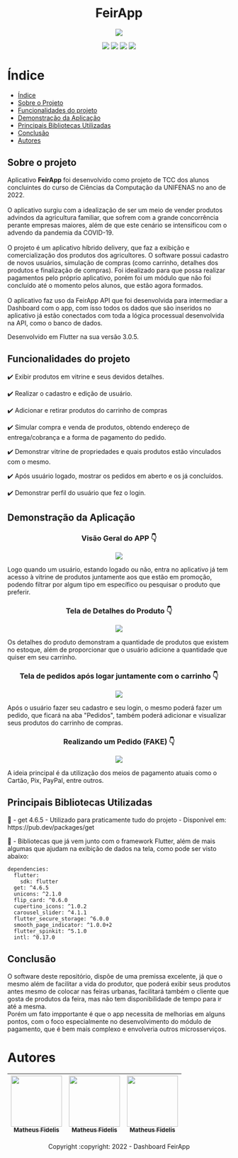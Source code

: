 <h1 align="center"> FeirApp </h1>

<p align="center">
  <img src="https://user-images.githubusercontent.com/71350546/208153154-d0ce76a2-6ce4-4d17-a1e8-41529bddf79c.png"/>
</p>

<p align="center">
  <img src="http://img.shields.io/static/v1?label=STATUS&message=FINALIZADO&color=GREEN&style=for-the-badge"/>
  <img src="https://img.shields.io/static/v1?label=DESENVOLVIDO%20PARA&message=TCC&color=blueviolet&style=for-the-badge"/>
  <img src="https://img.shields.io/static/v1?label=FLUTTER&message=MOBILE&color=informational&style=for-the-badge"/>
  <img src="https://img.shields.io/static/v1?label=FLUTTER%20VERSION&message=3.0.5&color=blue&style=for-the-badge"/>
</p>

# Índice 

* [Índice](#índice)
* [Sobre o Projeto](#sobre-o-projeto)
* [Funcionalidades do projeto](#funcionalidades-do-projeto)
* [Demonstração da Aplicação](#demonstração-da-aplicação)
* [Principais Bibliotecas Utilizadas](#principais-bibliotecas-utilizadas)
* [Conclusão](#conclusão)
* [Autores](#autores)

## Sobre o projeto

<p text-align: justify; word-wrap: break-word;>
  Aplicativo <b>FeirApp</b> foi desenvolvido como projeto de TCC dos alunos concluintes do curso de Ciências da Computação da UNIFENAS no ano de 2022.
  </br>
  </br>
  O aplicativo surgiu com a idealização de ser um meio de vender produtos advindos da agricultura familiar, que sofrem com a grande concorrência perante empresas maiores, além de que este cenário se intensificou com o advendo da pandemia da COVID-19.
  </br>
  </br>
  O projeto é um aplicativo híbrido delivery, que faz a exibição e comercialização dos produtos dos agricultores. 
  O software possui cadastro de novos usuários, simulação de compras (como carrinho, detalhes dos produtos e finalização de compras). 
  Foi idealizado para que possa realizar pagamentos pelo próprio aplicativo, porém foi um módulo que não foi concluído até o momento pelos alunos, que estão agora formados.
  </br> 
  </br>
  O aplicativo faz uso da FeirApp API que foi desenvolvida para intermediar a Dashboard com o app, com isso todos os dados que são inseridos no aplicativo já estão conectados com toda a lógica processual desenvolvida na API, como o banco de dados.
</p>
<p>
  Desenvolvido em Flutter na sua versão 3.0.5.
</p>

## Funcionalidades do projeto

:heavy_check_mark: Exibir produtos em vitrine e seus devidos detalhes.

:heavy_check_mark: Realizar o cadastro e edição de usuário.

:heavy_check_mark: Adicionar e retirar produtos do carrinho de compras

:heavy_check_mark: Simular compra e venda de produtos, obtendo endereço de entrega/cobrança e a forma de pagamento do pedido.

:heavy_check_mark: Demonstrar vitrine de propriedades e quais produtos estão vinculados com o mesmo.

:heavy_check_mark: Após usuário logado, mostrar os pedidos em aberto e os já concluídos.

:heavy_check_mark: Demonstrar perfil do usuário que fez o login.

## Demonstração da Aplicação

<h3 align="center"> Visão Geral do APP 👇 </h3>
<p align="center">
  <img src="https://user-images.githubusercontent.com/71350546/208196153-0d4f5235-0fe5-4138-bd95-262bd3c2c144.gif"/>
</p>

<p text-align: justify;> 
  Logo quando um usuário, estando logado ou não, entra no aplicativo já tem acesso à vitrine de produtos juntamente aos que estão em promoção, podendo filtrar por algum tipo em específico ou pesquisar o produto que preferir.
</p>

<h3 align="center"> Tela de Detalhes do Produto 👇 </h3>
<p align="center">
  <img src="https://user-images.githubusercontent.com/71350546/208196537-3bb307d9-4530-4b64-8282-b09f51b02e24.gif"/>
</p>
<p text-align: justify;> 
  Os detalhes do produto demonstram a quantidade de produtos que existem no estoque, além de proporcionar que o usuário adicione a quantidade que quiser em seu carrinho.
</p>

<h3 align="center"> Tela de pedidos após logar juntamente com o carrinho 👇 </h3>
<p align="center">
  <img src="https://user-images.githubusercontent.com/71350546/208196694-4b074aff-8422-4fc5-b742-080d346ca9ff.gif"/>
</p>
<p text-align: justify;> 
  Após o usuário fazer seu cadastro e seu login, o mesmo poderá fazer um pedido, que ficará na aba "Pedidos", também poderá adicionar e visualizar seus produtos do carrinho de compras.
</p>

<h3 align="center"> Realizando um Pedido (FAKE) 👇 </h3>
<p align="center">
  <img src="https://user-images.githubusercontent.com/71350546/208197048-5a477882-5e35-4ad8-9f39-48e913e11951.gif"/>
</p>
<p text-align: justify;> 
  A ideia principal é da utilização dos meios de pagamento atuais como o Cartão, Pix, PayPal, entre outros.
</p>

## Principais Bibliotecas Utilizadas

<p>
📘 - get 4.6.5 - Utilizado para praticamente tudo do projeto - Disponível em: https://pub.dev/packages/get </br>

📖 - Bibliotecas que já vem junto com o framework Flutter, além de mais algumas que ajudam na exibição de dados na tela, como pode ser visto abaixo:

```
dependencies:
  flutter:
    sdk: flutter
  get: ^4.6.5
  unicons: ^2.1.0
  flip_card: ^0.6.0
  cupertino_icons: ^1.0.2
  carousel_slider: ^4.1.1
  flutter_secure_storage: ^6.0.0
  smooth_page_indicator: ^1.0.0+2
  flutter_spinkit: ^5.1.0
  intl: ^0.17.0
```
</p>

## Conclusão

<p>
  O software deste repositório, dispõe de uma premissa excelente, já que o mesmo além de facilitar a vida do produtor, que poderá exibir seus produtos antes mesmo de colocar nas feiras urbanas, facilitará também o cliente que gosta de produtos da feira, mas não tem disponibilidade de tempo para ir até a mesma. </br>
  Porém um fato impportante é que o app necessita de melhorias em alguns pontos, com o foco especialmente no desenvolvimento do módulo de pagamento, que é bem mais complexo e envolveria outros microsserviços.
</p>

# Autores

| [<img src="https://avatars.githubusercontent.com/u/71350546?v=4" width=115><br><sub>Matheus Fidelis</sub>](https://github.com/FidelisMatheus) | [<img src="https://avatars.githubusercontent.com/u/71300827?v=4" width=115><br><sub>Matheus Fidelis</sub>](https://github.com/FidelisMatheus) |  [<img src="https://avatars.githubusercontent.com/u/71300702?v=4" width=115><br><sub>Matheus Fidelis</sub>](https://github.com/FidelisMatheus) |
| :---: | :---: | :---: 

<p align="center">
Copyright :copyright: 2022 - Dashboard FeirApp
</p>
